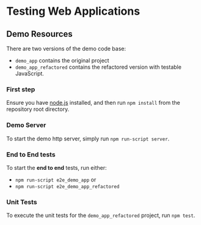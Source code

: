 # Testing Web Applications

## Demo Resources

There are two versions of the demo code base:

- `demo_app` contains the original project
- `demo_app_refactored` contains the refactored version with testable JavaScript.

### First step
Ensure you have [node.js](http://www.nodejs.org) installed, and then run `npm install` from the repository root directory.

### Demo Server
To start the demo http server, simply run `npm run-script server`.

### End to End tests
To start the **end to end** tests, run either:

- `npm run-script e2e_demo_app` or
- `npm run-script e2e_demo_app_refactored`

### Unit Tests
To execute the unit tests for the `demo_app_refactored` project, run `npm test`.
